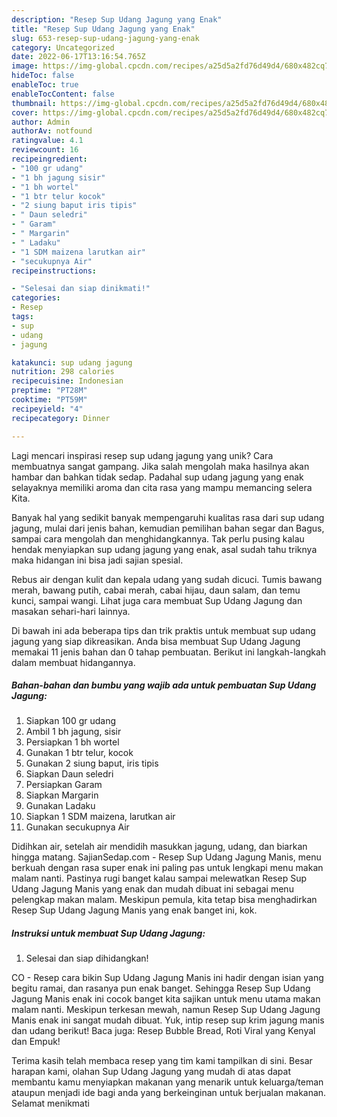 ```yaml
---
description: "Resep Sup Udang Jagung yang Enak"
title: "Resep Sup Udang Jagung yang Enak"
slug: 653-resep-sup-udang-jagung-yang-enak
category: Uncategorized
date: 2022-06-17T13:16:54.765Z
image: https://img-global.cpcdn.com/recipes/a25d5a2fd76d49d4/680x482cq70/sup-udang-jagung-foto-resep-utama.jpg
hideToc: false
enableToc: true
enableTocContent: false
thumbnail: https://img-global.cpcdn.com/recipes/a25d5a2fd76d49d4/680x482cq70/sup-udang-jagung-foto-resep-utama.jpg
cover: https://img-global.cpcdn.com/recipes/a25d5a2fd76d49d4/680x482cq70/sup-udang-jagung-foto-resep-utama.jpg
author: Admin
authorAv: notfound
ratingvalue: 4.1
reviewcount: 16
recipeingredient:
- "100 gr udang"
- "1 bh jagung sisir"
- "1 bh wortel"
- "1 btr telur kocok"
- "2 siung baput iris tipis"
- " Daun seledri"
- " Garam"
- " Margarin"
- " Ladaku"
- "1 SDM maizena larutkan air"
- "secukupnya Air"
recipeinstructions:

- "Selesai dan siap dinikmati!"
categories:
- Resep
tags:
- sup
- udang
- jagung

katakunci: sup udang jagung 
nutrition: 298 calories
recipecuisine: Indonesian
preptime: "PT28M"
cooktime: "PT59M"
recipeyield: "4"
recipecategory: Dinner

---
```





Lagi mencari inspirasi resep sup udang jagung yang unik? Cara membuatnya sangat gampang. Jika salah mengolah maka hasilnya akan hambar dan bahkan tidak sedap. Padahal sup udang jagung yang enak selayaknya memiliki aroma dan cita rasa yang mampu memancing selera Kita.





Banyak hal yang sedikit banyak mempengaruhi kualitas rasa dari sup udang jagung, mulai dari jenis bahan, kemudian pemilihan bahan segar dan Bagus, sampai cara mengolah dan menghidangkannya. Tak perlu pusing kalau hendak menyiapkan sup udang jagung yang enak,      asal sudah tahu triknya maka hidangan ini bisa jadi sajian spesial.














Rebus air dengan kulit dan kepala udang yang sudah dicuci. Tumis bawang merah, bawang putih, cabai merah, cabai hijau, daun salam, dan temu kunci, sampai wangi. Lihat juga cara membuat Sup Udang Jagung dan masakan sehari-hari lainnya.






Di bawah ini ada beberapa tips dan trik praktis untuk membuat sup udang jagung yang siap dikreasikan. Anda bisa membuat Sup Udang Jagung memakai 11 jenis bahan dan 0 tahap pembuatan. Berikut ini langkah-langkah dalam membuat hidangannya.

<!--inarticleads1-->

##### Bahan-bahan dan bumbu yang wajib ada untuk pembuatan Sup Udang Jagung:

1. Siapkan 100 gr udang
1. Ambil 1 bh jagung, sisir
1. Persiapkan 1 bh wortel
1. Gunakan 1 btr telur, kocok
1. Gunakan 2 siung baput, iris tipis
1. Siapkan  Daun seledri
1. Persiapkan  Garam
1. Siapkan  Margarin
1. Gunakan  Ladaku
1. Siapkan 1 SDM maizena, larutkan air
1. Gunakan secukupnya Air


Didihkan air, setelah air mendidih masukkan jagung, udang, dan biarkan hingga matang. SajianSedap.com - Resep Sup Udang Jagung Manis, menu berkuah dengan rasa super enak ini paling pas untuk lengkapi menu makan malam nanti. Pastinya rugi banget kalau sampai melewatkan Resep Sup Udang Jagung Manis yang enak dan mudah dibuat ini sebagai menu pelengkap makan malam. Meskipun pemula, kita tetap bisa menghadirkan Resep Sup Udang Jagung Manis yang enak banget ini, kok. 

<!--inarticleads2-->

##### Instruksi untuk membuat Sup Udang Jagung:


1. Selesai dan siap dihidangkan!

CO - Resep cara bikin Sup Udang Jagung Manis ini hadir dengan isian yang begitu ramai, dan rasanya pun enak banget. Sehingga Resep Sup Udang Jagung Manis enak ini cocok banget kita sajikan untuk menu utama makan malam nanti. Meskipun terkesan mewah, namun Resep Sup Udang Jagung Manis enak ini sangat mudah dibuat. Yuk, intip resep sup krim jagung manis dan udang berikut! Baca juga: Resep Bubble Bread, Roti Viral yang Kenyal dan Empuk! 

Terima kasih telah membaca resep yang tim kami tampilkan di sini. Besar harapan kami, olahan Sup Udang Jagung yang mudah di atas dapat membantu kamu menyiapkan makanan yang menarik untuk keluarga/teman ataupun menjadi ide bagi anda yang berkeinginan untuk berjualan makanan. Selamat menikmati
